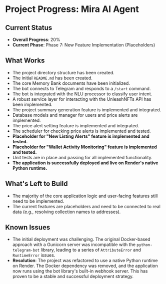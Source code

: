 # Project Progress: Mira AI Agent

## Current Status
- **Overall Progress**: 20%
- **Current Phase**: Phase 7: New Feature Implementation (Placeholders)

## What Works
- The project directory structure has been created.
- The initial `README.md` has been created.
- The core Memory Bank documents have been initialized.
- The bot connects to Telegram and responds to a `/start` command.
- The bot is integrated with the NLU processor to classify user intent.
- A robust service layer for interacting with the UnleashNFTs API has been implemented.
- The project summary generation feature is implemented and integrated.
- Database models and manager for users and price alerts are implemented.
- The price alert setting feature is implemented and integrated.
- The scheduler for checking price alerts is implemented and tested.
- **Placeholder for "New Listing Alerts" feature is implemented and tested.**
- **Placeholder for "Wallet Activity Monitoring" feature is implemented and tested.**
- Unit tests are in place and passing for all implemented functionality.
- **The application is successfully deployed and live on Render's native Python runtime.**

## What's Left to Build
- The majority of the core application logic and user-facing features still need to be implemented.
- The current features are placeholders and need to be connected to real data (e.g., resolving collection names to addresses).

## Known Issues
- The initial deployment was challenging. The original Docker-based approach with a Gunicorn server was incompatible with the `python-telegram-bot` library, leading to a series of `AttributeError` and `RuntimeError` issues.
- **Resolution**: The project was refactored to use a native Python runtime on Render. The Docker dependency was removed, and the application now runs using the bot library's built-in webhook server. This has proven to be a stable and successful deployment strategy.
